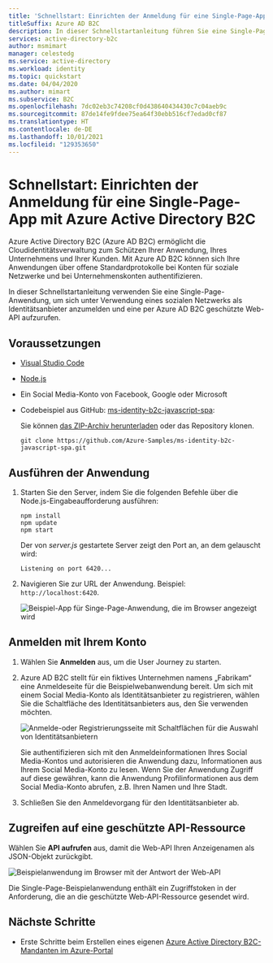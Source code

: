 ```yaml
---
title: 'Schnellstart: Einrichten der Anmeldung für eine Single-Page-App (SPA)'
titleSuffix: Azure AD B2C
description: In dieser Schnellstartanleitung führen Sie eine Single-Page-Anwendung aus, bei der die Kontoanmeldung über Azure Active Directory B2C erfolgt.
services: active-directory-b2c
author: msmimart
manager: celestedg
ms.service: active-directory
ms.workload: identity
ms.topic: quickstart
ms.date: 04/04/2020
ms.author: mimart
ms.subservice: B2C
ms.openlocfilehash: 7dc02eb3c74208cf0d438640434430c7c04aeb9c
ms.sourcegitcommit: 87de14fe9fdee75ea64f30ebb516cf7edad0cf87
ms.translationtype: HT
ms.contentlocale: de-DE
ms.lasthandoff: 10/01/2021
ms.locfileid: "129353650"
---
```

# <a name="quickstart-set-up-sign-in-for-a-single-page-app-using-azure-active-directory-b2c"></a>Schnellstart: Einrichten der Anmeldung für eine Single-Page-App mit Azure Active Directory B2C

Azure Active Directory B2C (Azure AD B2C) ermöglicht die Cloudidentitätsverwaltung zum Schützen Ihrer Anwendung, Ihres Unternehmens und Ihrer Kunden. Mit Azure AD B2C können sich Ihre Anwendungen über offene Standardprotokolle bei Konten für soziale Netzwerke und bei Unternehmenskonten authentifizieren. 

In dieser Schnellstartanleitung verwenden Sie eine Single-Page-Anwendung, um sich unter Verwendung eines sozialen Netzwerks als Identitätsanbieter anzumelden und eine per Azure AD B2C geschützte Web-API aufzurufen.

<!--[!INCLUDE [quickstarts-free-trial-note](../../includes/quickstarts-free-trial-note.md)] -->

## <a name="prerequisites"></a>Voraussetzungen

- [Visual Studio Code](https://code.visualstudio.com/)
- [Node.js](https://nodejs.org/en/download/)
- Ein Social Media-Konto von Facebook, Google oder Microsoft
- Codebeispiel aus GitHub: [ms-identity-b2c-javascript-spa](https://github.com/Azure-Samples/ms-identity-b2c-javascript-spa):

    Sie können [das ZIP-Archiv herunterladen](https://github.com/Azure-Samples/ms-identity-b2c-javascript-spa/archive/main.zip) oder das Repository klonen.

    ```console
    git clone https://github.com/Azure-Samples/ms-identity-b2c-javascript-spa.git
    ```

## <a name="run-the-application"></a>Ausführen der Anwendung

1. Starten Sie den Server, indem Sie die folgenden Befehle über die Node.js-Eingabeaufforderung ausführen:

    ```console
    npm install
    npm update
    npm start
    ```

    Der von *server.js* gestartete Server zeigt den Port an, an dem gelauscht wird:

    ```console
    Listening on port 6420...
    ```

1. Navigieren Sie zur URL der Anwendung. Beispiel: `http://localhost:6420`.

    ![Beispiel-App für Singe-Page-Anwendung, die im Browser angezeigt wird](./media/quickstart-single-page-app/sample-app-spa.png)

## <a name="sign-in-using-your-account"></a>Anmelden mit Ihrem Konto

1. Wählen Sie **Anmelden** aus, um die User Journey zu starten.
1. Azure AD B2C stellt für ein fiktives Unternehmen namens „Fabrikam“ eine Anmeldeseite für die Beispielwebanwendung bereit. Um sich mit einem Social Media-Konto als Identitätsanbieter zu registrieren, wählen Sie die Schaltfläche des Identitätsanbieters aus, den Sie verwenden möchten.

    ![Anmelde-oder Registrierungsseite mit Schaltflächen für die Auswahl von Identitätsanbietern](./media/quickstart-single-page-app/sign-in-or-sign-up-spa.png)

    Sie authentifizieren sich mit den Anmeldeinformationen Ihres Social Media-Kontos und autorisieren die Anwendung dazu, Informationen aus Ihrem Social Media-Konto zu lesen. Wenn Sie der Anwendung Zugriff auf diese gewähren, kann die Anwendung Profilinformationen aus dem Social Media-Konto abrufen, z.B. Ihren Namen und Ihre Stadt.

1. Schließen Sie den Anmeldevorgang für den Identitätsanbieter ab.

## <a name="access-a-protected-api-resource"></a>Zugreifen auf eine geschützte API-Ressource

Wählen Sie **API aufrufen** aus, damit die Web-API Ihren Anzeigenamen als JSON-Objekt zurückgibt.

![Beispielanwendung im Browser mit der Antwort der Web-API](./media/quickstart-single-page-app/call-api-spa.png)

Die Single-Page-Beispielanwendung enthält ein Zugriffstoken in der Anforderung, die an die geschützte Web-API-Ressource gesendet wird.

<!-- ## Clean up resources

You can use your Azure AD B2C tenant if you plan to try other Azure AD B2C quickstarts or tutorials. When no longer needed, you can [delete your Azure AD B2C tenant](faq.yml#how-do-i-delete-my-azure-ad-b2c-tenant-).-->

## <a name="next-steps"></a>Nächste Schritte

<!---In this quickstart, you used a sample single-page application to:

- Sign in with a social identity provider
- Create an Azure AD B2C user account (created automatically at sign-in)
- Call a web API protected by Azure AD B2C -->

- Erste Schritte beim Erstellen eines eigenen [Azure Active Directory B2C-Mandanten im Azure-Portal](tutorial-create-tenant.md)
